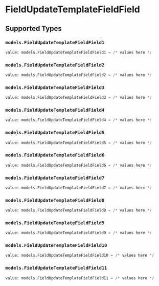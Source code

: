 # FieldUpdateTemplateFieldField


## Supported Types

### `models.FieldUpdateTemplateFieldField1`

```python
value: models.FieldUpdateTemplateFieldField1 = /* values here */
```

### `models.FieldUpdateTemplateFieldField2`

```python
value: models.FieldUpdateTemplateFieldField2 = /* values here */
```

### `models.FieldUpdateTemplateFieldField3`

```python
value: models.FieldUpdateTemplateFieldField3 = /* values here */
```

### `models.FieldUpdateTemplateFieldField4`

```python
value: models.FieldUpdateTemplateFieldField4 = /* values here */
```

### `models.FieldUpdateTemplateFieldField5`

```python
value: models.FieldUpdateTemplateFieldField5 = /* values here */
```

### `models.FieldUpdateTemplateFieldField6`

```python
value: models.FieldUpdateTemplateFieldField6 = /* values here */
```

### `models.FieldUpdateTemplateFieldField7`

```python
value: models.FieldUpdateTemplateFieldField7 = /* values here */
```

### `models.FieldUpdateTemplateFieldField8`

```python
value: models.FieldUpdateTemplateFieldField8 = /* values here */
```

### `models.FieldUpdateTemplateFieldField9`

```python
value: models.FieldUpdateTemplateFieldField9 = /* values here */
```

### `models.FieldUpdateTemplateFieldField10`

```python
value: models.FieldUpdateTemplateFieldField10 = /* values here */
```

### `models.FieldUpdateTemplateFieldField11`

```python
value: models.FieldUpdateTemplateFieldField11 = /* values here */
```

